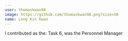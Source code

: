 ```yaml
---
user: thomaskwan98
image: https://github.com/thomaskwan98.png?size=50
name: Long Kin Kwan
---
```

I contributed as the: Task 6, was the Personnel Manager
<!-- 
Note: Please put down your own information, and register your real contribution
-->
